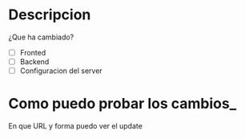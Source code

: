 # Descripcion
¿Que ha cambiado?

- [ ] Fronted
- [ ] Backend
- [ ] Configuracion del server

# Como puedo probar los cambios_
En que URL y forma puedo ver el update
